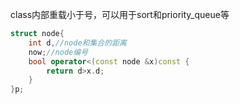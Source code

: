 class内部重载小于号，可以用于sort和priority_queue等

```cpp
struct node{
    int d,//node和集合的距离
	now;//node编号 
    bool operator<(const node &x)const {
        return d>x.d;
    }
}p;
```

